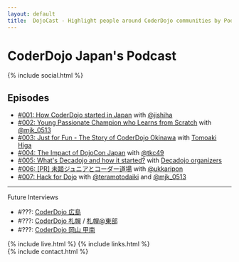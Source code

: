 ```yaml
---
layout: default
title:  DojoCast - Highlight people around CoderDojo communities by Podcast
---
```


# CoderDojo Japan's Podcast

{% include social.html %}
 
## Episodes

- [#001: How CoderDojo started in Japan](/1) with [@jishiha](https://twitter.com/jishiha)
- [#002: Young Passionate Champion who Learns from Scratch](/2) with [@mjk_0513](https://twitter.com/mjk_0513)
- [#003: Just for Fun - The Story of CoderDojo Okinawa](/3) with [Tomoaki Higa](https://www.facebook.com/tomoakihjiji)
- [#004: The Impact of DojoCon Japan](/4) with [@tkc49](https://twitter.com/tkc49)
- [#005: What's Decadojo and how it started?](/5) with [Decadojo organizers](https://peraichi.com/landing_pages/view/decadojo)
- [#006: [PR] 未踏ジュニアとコーダー道場](/6) with <a href="https://twitter.com/ukkaripon">@ukkaripon</a>
- [#007: Hack for Dojo](/7) with [@teramotodaiki](https://twitter.com/teramotodaiki) and [@mjk_0513](https://twitter.com/mjk_0513)

---------------------------

Future Interviews

- #???: [CoderDojo 広島](http://www.coderdojo-hiroshima.com/)
- #???: [CoderDojo 札幌](http://coderdojo-sapporo.jp/) / [札幌@東部](https://coderdojo-sapporo-east.connpass.com/)
- #???: [CoderDojo 岡山 甲南](http://coderdojo-konan.media-interesting.info/)

{% include live.html %}
{% include links.html %}
<br />
{% include contact.html %}
<br />

